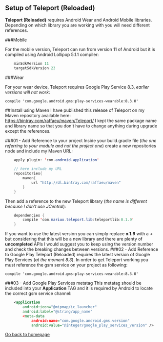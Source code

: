 Setup of Teleport (Reloaded)
--------------------------

**Teleport (Reloaded)** requires Android Wear and Android Mobile libraries. Depending on which library you are working with you will need different references.

###Mobile

For the mobile version, Teleport can run from version 11 of Android but it is compiled using Android Lollipop 5.1.1 compiler:
```java
    minSdkVersion 11
    targetSdkVersion 23
```
###Wear

For your wear device, Teleport requires Google Play Service 8.3, *earlier versions will not work*:

    compile 'com.google.android.gms:play-services-wearable:8.3.0'
##Install using Maven
I have published this release of Teleport on my Maven repository available here:
https://bintray.com/raffaeu/maven/Teleport/
I kept the same package name and library name so that you don't have to change anything during upgrade except the references.

###01 - Add Reference to your project
Inside your build.gradle file (*the one referring to your module and not the project one*) create a new repositories node and include my Maven URL:
```java
    apply plugin: 'com.android.application'
    
    // here include my URL
    repositories{
        maven{
            url "http://dl.bintray.com/raffaeu/maven"
        }
    }
```
Then add a reference to the new Teleport library (*the name is different because I don't use JCentral*):
```java
    dependencies {
        compile 'com.mariux.teleport.lib:teleportlib:0.1.9'
    } 
```
If you want to use the latest version you can simply replace **o.1.9** with a **+** but considering that this will be a new library and there are plenty of **uncompleted** APIs I would suggest you to keep using the version number and check the breaking changes between versions.
###02 - Add Reference to Google Play
Teleport (Reloaded) requires the latest version of Google Play Services (*at the moment 8.3*). In order to get Teleport working you must reference the gsm service on your project as following:

    compile 'com.google.android.gms:play-services-wearable:8.3.0'
###03 - Add Google Play Services metatag
This metatag should be included into your **Application** TAG and it is required by Android to locate the correct gsm service channel:
```xml
    <application
        android:icon="@mipmap/ic_launcher"
        android:label="@string/app_name"
        <meta-data
            android:name="com.google.android.gms.version"
            android:value="@integer/google_play_services_version" />
```
[Go back to homepage](https://github.com/raffaeu/Teleport/blob/master/README.md)
